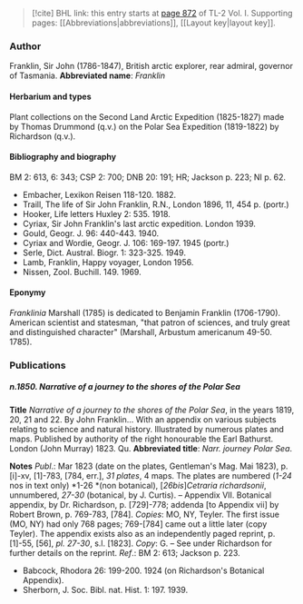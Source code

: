 > [!cite] BHL link: this entry starts at [page 872](https://www.biodiversitylibrary.org/page/33121003) of TL-2 Vol. I.
> Supporting pages: [[Abbreviations|abbreviations]], [[Layout key|layout key]].

### Author

Franklin, Sir John (1786-1847), British arctic explorer, rear admiral, governor of Tasmania. 
**Abbreviated name**: *Franklin*

#### Herbarium and types

Plant collections on the Second Land Arctic Expedition (1825-1827) made by Thomas Drummond (q.v.) on the Polar Sea Expedition (1819-1822) by Richardson (q.v.).

#### Bibliography and biography

BM 2: 613, 6: 343; CSP 2: 700; DNB 20: 191; HR; Jackson p. 223; NI p. 62.
- Embacher, Lexikon Reisen 118-120. 1882.
- Traill, The life of Sir John Franklin, R.N., London 1896, 11, 454 p. (portr.)
- Hooker, Life letters Huxley 2: 535. 1918.
- Cyriax, Sir John Franklin's last arctic expedition. London 1939.
- Gould, Geogr. J. 96: 440-443. 1940.
- Cyriax and Wordie, Geogr. J. 106: 169-197. 1945 (portr.)
- Serle, Dict. Austral. Biogr. 1: 323-325. 1949.
- Lamb, Franklin, Happy voyager, London 1956.
- Nissen, Zool. Buchill. 149. 1969.

#### Eponymy

*Franklinia* Marshall (1785) is dedicated to Benjamin Franklin (1706-1790). American scientist and statesman, "that patron of sciences, and truly great and distinguished character" (Marshall, Arbustum americanum 49-50. 1785).

### Publications

##### n.1850. Narrative of a journey to the shores of the Polar Sea

**Title**
*Narrative of a journey to the shores of the Polar Sea*, in the years 1819, 20, 21 and 22. By John Franklin... With an appendix on various subjects relating to science and natural history. Illustrated by numerous plates and maps. Published by authority of the right honourable the Earl Bathurst. London (John Murray) 1823. Qu.
**Abbreviated title**: *Narr. journey* *Polar Sea*.

**Notes**
*Publ*.: Mar 1823 (date on the plates, Gentleman's Mag. Mai 1823), p. \[i\]-xv, \[1\]-783, \[784, err.\], *31 plates*, 4 maps. The plates are numbered (*1-24* nos in text only) *1-26 *(non botanical), \[*26bis*\]*Cetraria richardsonii*, unnumbered, *27-30* (botanical, by J. Curtis). – Appendix VII. Botanical appendix, by Dr. Richardson, p. \[729\]-778; addenda \[to Appendix vii\] by Robert Brown, p. 769-783, \[784\]. *Copies*: MO, NY, Teyler. The first issue (MO, NY) had only 768 pages; 769-\[784\] came out a little later (copy Teyler). The appendix exists also as an independently paged reprint, p. \[1\]-55, \[56\], *pl. 27-30*, s.l. \[1823\]. *Copy*: G. – See under Richardson for further details on the reprint.
*Ref*.: BM 2: 613; Jackson p. 223.
- Babcock, Rhodora 26: 199-200. 1924 (on Richardson's Botanical Appendix).
- Sherborn, J. Soc. Bibl. nat. Hist. 1: 197. 1939.

